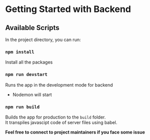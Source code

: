 # Getting Started with Backend

## Available Scripts

In the project directory, you can run:

### `npm install`
Install all the packages

### `npm run devstart`

Runs the app in the development mode for backend

- Nodemon will start
 
### `npm run build`

Builds the app for production to the `build` folder.\
It transpiles javascipt code of server files using babel.

**Feel free to connect to project maintainers if you face some issue**